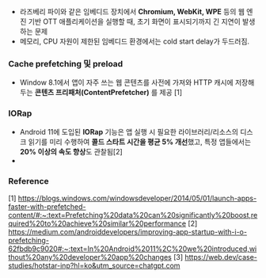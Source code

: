 
- 라즈베리 파이와 같은 임베디드 장치에서 **Chromium, WebKit, WPE** 등의 웹 엔진 기반 OTT 애플리케이션을 실행할 때, 초기 화면이 표시되기까지 긴 지연이 발생하는 문제
- 메모리, CPU 자원이 제한된 임베디드 환경에서는 cold start delay가 두드러짐.
### Cache prefetching 및 preload
- Window 8.1에서 앱이 자주 쓰는 웹 콘텐츠를 사전에 가져와 HTTP 캐시에 저장해두는 **콘텐츠 프리패처(ContentPrefetcher)** 를 제공 [1]
### IORap
- Android 11에 도입된 **IORap** 기능은 앱 실행 시 필요한 라이브러리/리소스의 디스크 읽기를 미리 수행하여 **콜드 스타트 시간을 평균 5% 개선**했고, 특정 앱들에서는 **20% 이상의 속도 향상**도 관찰됨[2]
- 
### Reference
[1] https://blogs.windows.com/windowsdeveloper/2014/05/01/launch-apps-faster-with-prefetched-content/#:~:text=Prefetching%20data%20can%20significantly%20boost,required%20to%20achieve%20similar%20performance 
[2] https://medium.com/androiddevelopers/improving-app-startup-with-i-o-prefetching-62fbdb9c9020#:~:text=In%20Android%2011%2C%20we%20introduced,without%20any%20developer%20app%20changes
[3] https://web.dev/case-studies/hotstar-inp?hl=ko&utm_source=chatgpt.com